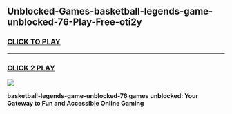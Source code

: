 
## Unblocked-Games-basketball-legends-game-unblocked-76-Play-Free-oti2y
<h3>
<a href="https://premium76.site?title=basketball-legends-game-unblocked-76&ref=15A">CLICK TO PLAY</a></h3>
<hr>

<h3>
<a href="https://premium76.site?title=basketball-legends-game-unblocked-76&ref=15A">CLICK 2 PLAY</a>
  
</h3>

<a href="https://premium76.site?title=basketball-legends-game-unblocked-76&ref=15A"><img src="https://clearcache.store/games.png"></a>


**basketball-legends-game-unblocked-76 games unblocked: Your Gateway to Fun and Accessible Online Gaming**
